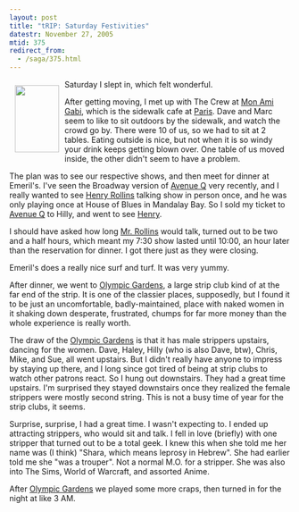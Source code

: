 ```yaml
---
layout: post
title: "tRIP: Saturday Festivities"
datestr: November 27, 2005
mtid: 375
redirect_from:
  - /saga/375.html
---
```

<a href="http://www.munged.org/saga/pix/vegaseiffeltower.html" onclick="window.open('http://www.munged.org/saga/pix/vegaseiffeltower.html','popup','width=426,height=640,scrollbars=no,resizable=no,toolbar=no,directories=no,location=no,menubar=no,status=no,left=0,top=0'); return false"><img src="http://www.munged.org/saga/pix/vegaseiffeltower-thumb.jpeg" width="79" height="120" border="0" vspace="10" hspace="10" align="left" /></a>

Saturday I slept in, which felt <span class="reallyreally">wonderful</span>.

After getting moving, I met up with The Crew at <a href="http://www.caesars.com/Paris/LasVegas/Dining/FineDining/MonAmiGabi.htm">Mon Ami Gabi</a>, which is the sidewalk cafe at <a href="http://www.caesars.com/paris/lasvegas/">Paris</a>.  Dave and Marc seem to like to sit outdoors by the sidewalk, and watch the crowd go by.  There were 10 of us, so we had to sit at 2 tables.  Eating outside is nice, but not when it is so windy your drink keeps getting blown over.  One table of us moved inside, the other didn't seem to have a problem.

The plan was to see our respective shows, and then meet for dinner at Emeril's.  I've seen the Broadway version of <a href="http://www.avenueq.com/">Avenue Q</a> very recently, and I really wanted to see <a href="http://www.henryrollins.com">Henry Rollins</a> talking show in person once, and he was only playing once at House of Blues in Mandalay Bay.  So I sold my ticket to <a href="http://www.avenueq.com/">Avenue Q</a> to Hilly, and went to see <a href="http://www.henryrollins.com">Henry</a>.

I should have asked how long <a href="http://www.henryrollins.com">Mr. Rollins</a> would talk, turned out to be two and a half hours, which meant my 7:30 show lasted until 10:00, an hour later than the reservation for dinner.  I got there just as they were closing.

Emeril's does a really nice surf and turf.  It was very yummy.

After dinner, we went to <a href="http://www.ogvegas.com/">Olympic Gardens</a>, a large strip club kind of at the far end of the strip.  It is one of the classier places, supposedly, but I found it to be just an uncomfortable, badly-maintained, place with naked women in it shaking down desperate, frustrated, chumps for far more money than the whole experience is really worth.

The draw of the <a href="http://www.ogvegas.com/">Olympic Gardens</a> is that it has male strippers upstairs, dancing for the women.  Dave, Haley, Hilly (who is also Dave, btw), Chris, Mike, and Sue, all went upstairs.  But I didn't really have anyone to impress by staying up there, and I long since got tired of being at strip clubs to watch other patrons react.  So I hung out downstairs.  They had a great time upstairs.  I'm surprised they stayed downstairs once they realized the female strippers were mostly second string.  This is not a busy time of year for the strip clubs, it seems.

Surprise, surprise, I had a great time.  I wasn't expecting to.  I ended up attracting strippers, who would sit and talk.  I fell in love (briefly) with one stripper that turned out to be a total geek.  I knew this when she told me her name was (I think) "Shara, which means leprosy in Hebrew".  She had earlier told me she "was a trouper".  Not a normal M.O. for a stripper.  She was also into The Sims, World of Warcraft, and assorted Anime.

After <a href="http://www.ogvegas.com/">Olympic Gardens</a> we played some more craps, then turned in for the night at like 3 AM.

